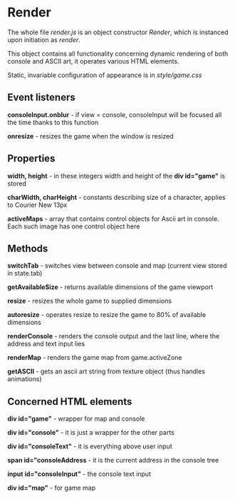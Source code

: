 # Render

The whole file *render.js* is an object constructor *Render*, which is instanced upon initiation as *render*.

This object contains all functionality concerning dynamic rendering of both console and ASCII art, it operates various HTML elements.

Static, invariable configuration of appearance is in *style/game.css*

## Event listeners

**consoleInput.onblur** - if view = console, consoleInput will be focused all the time thanks to this function

**onresize** - resizes the game when the window is resized

## Properties

**width, height** - in these integers width and height of the **div id="game"** is stored

**charWidth, charHeight** - constants describing size of a character, applies to Courier New 13px

**activeMaps** - array that contains control objects for Ascii art in console. Each such image has one control object here

## Methods

**switchTab** - switches view between console and map (current view stored in state.tab)

**getAvailableSize** - returns available dimensions of the game viewport

**resize** - resizes the whole game to supplied dimensions

**autoresize** - operates resize to resize the game to 80% of available dimensions

**renderConsole** - renders the console output and the last line, where the address and text input lies

**renderMap** - renders the game map from game.activeZone

**getASCII** - gets an ascii art string from texture object (thus handles animations)

## Concerned HTML elements

**div id="game"** - wrapper for map and console

**div id="console"** - it is just a wrapper for the other parts

**div id="consoleText"** - it is everything above user input

**span id="consoleAddress** - it is the current address in the console tree

**input id="consoleInput"** - the console text input

**div id="map"** - for game map
